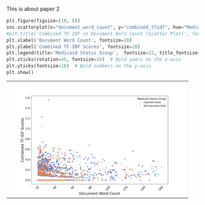 This is about paper 2
```python
plt.figure(figsize=(10, 6))
sns.scatterplot(x="document_word_count", y="combined_tfidf", hue="MedicaidState", data=pd.concat([expanded_states_df, non_expanded_states_df]), palette="muted", alpha=0.6, edgecolor='none')
#plt.title('Combined TF-IDF vs Document Word Count (Scatter Plot)', fontsize=16, fontweight='bold')
plt.xlabel('Document Word Count', fontsize=20)
plt.ylabel('Combined TF-IDF Scores', fontsize=20)
plt.legend(title='Medicaid Status Group',  fontsize=12, title_fontsize=14)
plt.xticks(rotation=45, fontsize=16)  # Bold years on the x-axis
plt.yticks(fontsize=16)  # Bold numbers on the y-axis
plt.show()
```
<table border="0"  style='border:none;'  bordercolor="#ffffff"  width=100%  >
<tr style='border:none;'  >   
   <td valign="center" style='border:none;'  > 
        <img  height="300" align="left" src="ZhongDissertationPaper2/Result_Figure_1.png">
   </td>
 </tr>
 </table>
